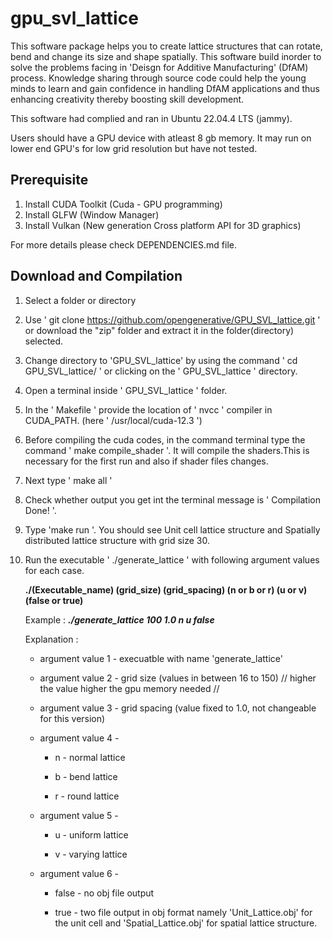 # gpu_svl_lattice


This software package helps you to create lattice structures that can rotate, bend and change its size and shape spatially. This software build inorder to solve the problems facing in 'Deisgn for Additive Manufacturing' (DfAM) process. Knowledge sharing through source code could help the young minds to learn and gain confidence in handling DfAM applications and thus enhancing creativity thereby boosting skill development.

This software had complied and ran in Ubuntu 22.04.4 LTS (jammy). 


Users should have a GPU device with atleast 8 gb memory. It may run on lower end GPU's for low grid resolution but have not tested.


## Prerequisite
1. Install CUDA Toolkit (Cuda - GPU programming)
2. Install GLFW (Window Manager)
3. Install Vulkan (New generation Cross platform API for 3D graphics)

For more details please check DEPENDENCIES.md file.

## Download and Compilation 
1. Select a folder or directory
2. Use ' git clone https://github.com/opengenerative/GPU_SVL_lattice.git ' or download the "zip" folder and extract it in the folder(directory) selected.
3. Change directory to 'GPU_SVL_lattice' by using the command ' cd GPU_SVL_lattice/ ' or clicking on the ' GPU_SVL_lattice ' directory.                 
4. Open a terminal inside ' GPU_SVL_lattice ' folder.
5. In the ' Makefile ' provide the location of ' nvcc ' compiler in CUDA_PATH. (here ' /usr/local/cuda-12.3 ')
6. Before compiling the cuda codes, in the command terminal type the command ' make compile_shader '. It will compile the shaders.This is necessary for the 
   first run and also if shader files changes.
7. Next type ' make all '
8. Check whether output you get int the terminal  message is ' Compilation Done! '.
9. Type 'make run '. You should see Unit cell lattice structure and Spatially distributed lattice structure with grid size 30.
10. Run the executable ' ./generate_lattice ' with following argument values for each case.

    **./(Executable_name) (grid_size) (grid_spacing) (n or b or r) (u or v) (false or true)**
   
    Example : ***./generate_lattice 100 1.0 n u false***
   
    Explanation :
    * argument value 1 - execuatble with name 'generate_lattice'
    * argument value 2 - grid size (values in between 16 to 150) // higher the value higher the gpu memory needed //
    * argument value 3 - grid spacing (value fixed to 1.0, not changeable for this version)
    * argument value 4 - 

        * n - normal lattice

        * b - bend lattice

        * r - round lattice

    * argument value 5 -

        * u - uniform lattice

        * v - varying lattice

    * argument value 6 - 

        * false - no obj file output
    
        * true - two file output in obj format namely 'Unit_Lattice.obj' for the unit cell and 'Spatial_Lattice.obj' for spatial lattice structure.
     
    

